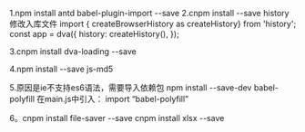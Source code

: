 1.npm install antd babel-plugin-import --save
2.cnpm install --save history
   修改入库文件
   import { createBrowserHistory as createHistory} from 'history';
   const app = dva({
  history: createHistory(),
  });

3.cnpm install dva-loading --save

4.npm install --save js-md5

5.原因是ie不支持es6语法，需要导入依赖包
   npm install --save-dev babel-polyfill 在main.js中引入： import “babel-polyfill”

   6。cnpm install file-saver --save
       cnpm install xlsx --save